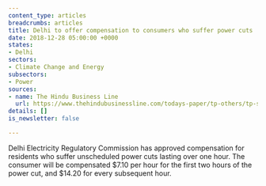 ```yaml
---
content_type: articles
breadcrumbs: articles
title: Delhi to offer compensation to consumers who suffer power cuts
date: 2018-12-28 05:00:00 +0000
states:
- Delhi
sectors:
- Climate Change and Energy
subsectors:
- Power
sources:
- name: The Hindu Business Line
  url: https://www.thehindubusinessline.com/todays-paper/tp-others/tp-states/article25786077.ece
details: []
is_newsletter: false

---
```

Delhi Electricity Regulatory Commission has approved compensation for residents who suffer unscheduled power cuts lasting over one hour. The consumer will be compensated $7.10 per hour for the first two hours of the power cut, and $14.20 for every subsequent hour. 

